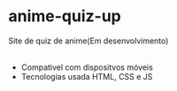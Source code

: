 # anime-quiz-up
Site de quiz de anime(Em desenvolvimento)<br><br>
- Compativel com dispositvos móveis<br>
- Tecnologias usada HTML, CSS e JS 


